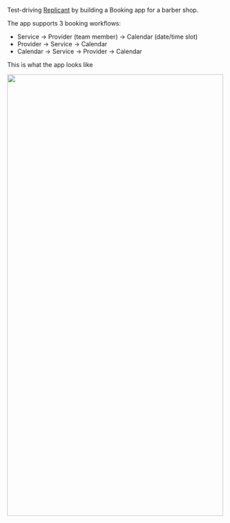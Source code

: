 Test-driving [Replicant](https://replicant.fun/) by building a Booking app for a barber shop.

The app supports 3 booking workflows:
- Service -> Provider (team member) -> Calendar (date/time slot)
- Provider -> Service -> Calendar
- Calendar -> Service -> Provider -> Calendar

This is what the app looks like

<img src="./resources/public/replicant.gif" width="500" height="1024"/>